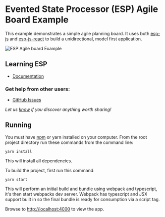 # Evented State Processor (ESP) Agile Board Example 

This example demonstrates a simple agile planning board.
It uses both [esp-js](https://www.npmjs.com/package/esp-js) and [esp-js-react](https://www.npmjs.com/package/esp-js-react) to build a unidirectional, model first application.

![ESP Agile board Example](../../docs/images/esp-agile-demo.gif)

## Learning ESP

- [Documentation](http://keithwoods.gitbooks.io/esp-js/content)

### Get help from other users:
- [GitHub Issues](https://github.com/esp/esp-js/issues)

*Let us [know](https://github.com/esp/esp-js/issues) if you discover anything worth sharing!*

## Running

You must have [npm](https://www.npmjs.org/) or yarn installed on your computer.
From the root project directory run these commands from the command line:

`yarn install`

This will install all dependencies.

To build the project, first run this command:

`yarn start`

This will perform an initial build and bundle using webpack and typescript, it's then start webpacks dev server.
Webpack has typescript and JSX support built in so the final bundle is ready for consumption via a script tag.

Browse to [http://localhost:4000](http://localhost:4000) to view the app.


